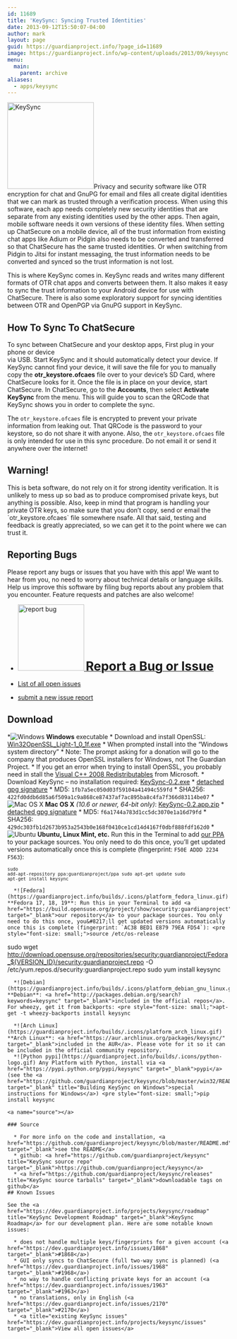 ```yaml
---
id: 11689
title: 'KeySync: Syncing Trusted Identities'
date: 2013-09-12T15:50:07-04:00
author: mark
layout: page
guid: https://guardianproject.info/?page_id=11689
image: https://guardianproject.info/wp-content/uploads/2013/09/keysync.png
menu:
  main:
    parent: archive
aliases:
  - apps/keysync
---
```

[<img src="https://guardianproject.info/wp-content/uploads/2013/09/keysync.png" alt="KeySync" width="196" height="196" class="alignright size-full wp-image-11797" srcset="https://guardianproject.info/wp-content/uploads/2013/09/keysync.png 256w, https://guardianproject.info/wp-content/uploads/2013/09/keysync-150x150.png 150w" sizes="(max-width: 196px) 100vw, 196px" />](https://guardianproject.info/wp-content/uploads/2013/09/keysync.png)Privacy and security software like OTR encryption for chat and GnuPG for email and files all create digital identities that we can mark as trusted through a verification process. When using this software, each app needs completely new security identities that are separate from any existing identities used by the other apps. Then again, mobile software needs it own versions of these identity files. When setting up ChatSecure on a mobile device, all of the trust information from existing chat apps like Adium or Pidgin also needs to be converted and transferred so that ChatSecure has the same trusted identities. Or when switching from Pidgin to Jitsi for instant messaging, the trust information needs to be converted and synced so the trust information is not lost.

This is where KeySync comes in. KeySync reads and writes many different formats of OTR chat apps and converts between them. It also makes it easy to sync the trust information to your Android device for use with ChatSecure. There is also some exploratory support for syncing identities between OTR and OpenPGP via GnuPG support in KeySync.

## How To Sync To ChatSecure

To sync between ChatSecure and your desktop apps, First plug in your phone or device  
via USB. Start KeySync and it should automatically detect your device. If KeySync cannot find your device, it will save the file for you to manually copy the **otr_keystore.ofcaes** file over to your device&#8217;s SD Card, where ChatSecure looks for it. Once the file is in place on your device, start ChatSecure. In ChatSecure, go to the **Accounts**, then select **Activate KeySync** from the menu. This will guide you to scan the QRCode that KeySync shows you in order to complete the sync.

The `otr_keystore.ofcaes` file is encrypted to prevent your private information from leaking out. That QRCode is the password to your keystore, so do not share it with anyone. Also, the `otr_keystore.ofcaes` file is only intended for use in this sync procedure. Do not email it or send it anywhere over the internet!

## Warning!

This is beta software, do not rely on it for strong identity verification. It is unlikely to mess up so bad as to produce compromised private keys, but anything is possible. Also, keep in mind that program is handling your private OTR keys, so make sure that you don&#8217;t copy, send or email the \`otr_keystore.ofcaes\` file somewhere nsafe. All that said, testing and feedback is greatly appreciated, so we can get it to the point where we can trust it.

## Reporting Bugs

Please report any bugs or issues that you have with this app! We want to hear from you, no need to worry about technical details or language skills. Help us improve this software by filing bug reports about any problem that you encounter. Feature requests and patches are also welcome!

  * [<img src="https://guardianproject.info/wp-content/uploads/2011/02/reportbug-150x150.jpg" alt="report bug" width="150" height="150" class="size-thumbnail wp-image-12362" srcset="https://guardianproject.info/wp-content/uploads/2011/02/reportbug-150x150.jpg 150w, https://guardianproject.info/wp-content/uploads/2011/02/reportbug-100x100.jpg 100w, https://guardianproject.info/wp-content/uploads/2011/02/reportbug-200x200.jpg 200w, https://guardianproject.info/wp-content/uploads/2011/02/reportbug.jpg 225w" sizes="(max-width: 150px) 100vw, 150px" /> <strong style="font-size: 200%">Report a Bug or Issue</strong>](https://dev.guardianproject.info/projects/keysync/issues/new)

  * <a href="https://dev.guardianproject.info/projects/keysync/issues?query_id=27" title="Issue Tracker" target="_blank">List of all open issues</a>
  * <a href="https://dev.guardianproject.info/projects/keysync/issues/new" title="New Issue Tracker" target="_blank">submit a new issue report</a>

<a name="download"></a>

## Download

  *![Windows](https://guardianproject.info/builds/.icons/platform_windows.gif) **Windows** executable 
      * Download and install OpenSSL: [Win32OpenSSL\_Light-1\_0_1f.exe](https://slproweb.com/download/Win32OpenSSL_Light-1_0_1f.exe)
      * When prompted install into the &#8220;Windows system directory&#8221;
      * Note: The prompt asking for a donation will go to the company that produces OpenSSL installers for Windows, not The Guardian Project.
      * If you get an error when trying to install OpenSSL, you probably need in stall the [Visual C++ 2008 Redistributables](https://www.microsoft.com/downloads/details.aspx?familyid=9B2DA534-3E03-4391-8A4D-074B9F2BC1BF) from Microsoft.
      * Download KeySync &#8211; no installation required: [KeySync-0.2.exe](https://guardianproject.info/releases/KeySync-0.2.exe) 
          * [detached gpg signature](https://guardianproject.info/releases/KeySync-0.2.exe.asc)
          * MD5: `1fb7a5ec050d03f59104a41494c559fd`
          * SHA256: `422fd0ddb6d85a6f509a1c9a868ce87437af7ac895ba8c4fa7f366d83114be07`
      *![Mac OS X](https://guardianproject.info/builds/.icons/platform_mac_os_x.gif) **Mac OS X** _(10.6 or newer, 64-bit only)_: [KeySync-0.2.app.zip](https://guardianproject.info/releases/KeySync-0.2.app.zip) 
          * [detached gpg signature](https://guardianproject.info/releases/KeySync-0.2.app.zip.sig)
          * MD5: `f6a1744a783d1cc5dc3070e1a16d79fd`
          * SHA256: `429dc303fb1d2673b953a2543b0e168f0410ce1cd14d4167f0dbf888fdf162d0`
      *![Ubuntu](https://guardianproject.info/builds/.icons/platform_ubuntu_linux.gif) **Ubuntu, Linux Mint, etc.** Run this in the Terminal to add <a href="https://launchpad.net/~guardianproject/+archive/ppa/" title="Guardian Project PPA on Launchpad" target="_blank">our PPA</a> to your package sources. You only need to do this once, you&#8217;ll get updated versions automatically once this is complete (fingerprint: `F50E ADDD 2234 F563`): <pre style="font-size: small;">sudo add-apt-repository ppa:guardianproject/ppa
sudo apt-get update
sudo apt-get install keysync
</pre>
    
      *![Fedora](https://guardianproject.info/builds/.icons/platform_fedora_linux.gif) **Fedora 17, 18, 19**: Run this in your Terminal to add <a href="https://build.opensuse.org/project/show/security:guardianproject"  target="_blank">our repository</a> to your package sources. You only need to do this once, you&#8217;ll get updated versions automatically once this is complete (fingerprint: `AC38 BED1 E879 79EA FD54`): <pre style="font-size: small;">source /etc/os-release
sudo wget http://download.opensuse.org/repositories/security:guardianproject/Fedora_${VERSION_ID}/security:guardianproject.repo -O /etc/yum.repos.d/security:guardianproject.repo
sudo yum install keysync
</pre>
    
      *![Debian](https://guardianproject.info/builds/.icons/platform_debian_gnu_linux.gif) **Debian**: <a href="http://packages.debian.org/search?keywords=keysync" target="_blank">included in the official repos</a>. For wheezy, get it from backports: <pre style="font-size: small;">apt-get -t wheezy-backports install keysync
</pre>
    
      *![Arch Linux](https://guardianproject.info/builds/.icons/platform_arch_linux.gif) **Arch Linux**: <a href="https://aur.archlinux.org/packages/keysync/" target="_blank">included in the AUR</a>. Please vote for it so it can be included in the official community repository. 
      *![Python pypi](https://guardianproject.info/builds/.icons/python-logo.gif) Any Platform with Python, install via <a href="https://pypi.python.org/pypi/keysync" target="_blank">pypi</a> (see the <a href="https://github.com/guardianproject/keysync/blob/master/win32/README.md" target="_blank" title="Building KeySync on Windows">special instructions for Windows</a>) <pre style="font-size: small;">pip install keysync
</pre></ul> 
    
    <a name="source"></a>
    
    ### Source
    
      * For more info on the code and installation, <a href="https://github.com/guardianproject/keysync/blob/master/README.md" target="_blank">see the README</a>
      * github: <a href="https://github.com/guardianproject/keysync" title="KeySync source repo" target="_blank">https://github.com/guardianproject/keysync</a>
      * <a href="https://github.com/guardianproject/keysync/releases" title="KeySync source tarballs" target="_blank">downloadable tags on github</a>
    ## Known Issues
    
    See the <a href="https://dev.guardianproject.info/projects/keysync/roadmap" title="KeySync Development Roadmap" target="_blank">KeySync Roadmap</a> for our development plan. Here are some notable known issues:
    
      * does not handle multiple keys/fingerprints for a given account (<a href="https://dev.guardianproject.info/issues/1868" target="_blank">#1868</a>)
      * GUI only syncs to ChatSecure (full two-way sync is planned) (<a href="https://dev.guardianproject.info/issues/1968" target="_blank">#1968</a>)
      * no way to handle conflicting private keys for an account (<a href="https://dev.guardianproject.info/issues/1963" target="_blank">#1963</a>)
      * no translations, only in English (<a href="https://dev.guardianproject.info/issues/2170" target="_blank">#2170</a>)
      * <a title="existing KeySync issues" href="https://dev.guardianproject.info/projects/keysync/issues" target="_blank">View all open issues</a>